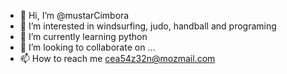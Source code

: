 - 👋 Hi, I’m @mustarCimbora
- 👀 I’m interested in windsurfing, judo, handball and programing
- 🌱 I’m currently learning python
- 💞️ I’m looking to collaborate on ...
- 📫 How to reach me cea54z32n@mozmail.com

<!---
mustarCimbora/mustarCimbora is a ✨ special ✨ repository because its `README.md` (this file) appears on your GitHub profile.
You can click the Preview link to take a look at your changes.
--->
